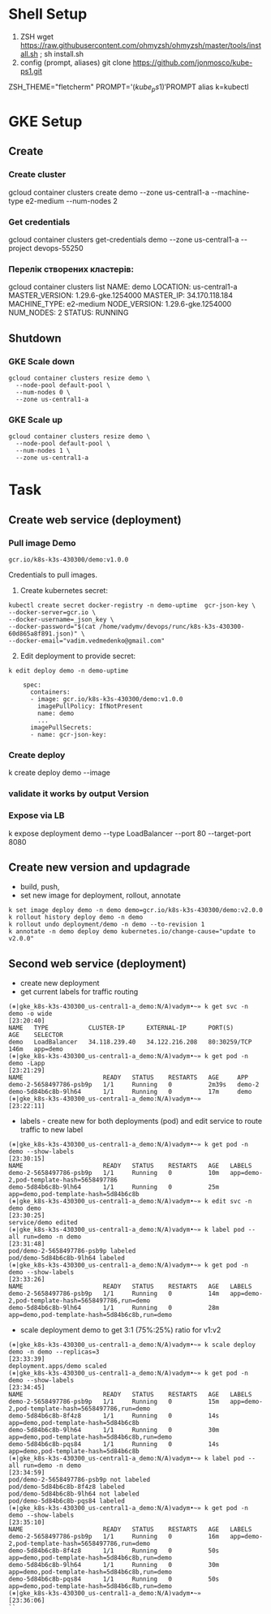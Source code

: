 # Shell Setup
1. ZSH
wget https://raw.githubusercontent.com/ohmyzsh/ohmyzsh/master/tools/install.sh ; sh install.sh
2. config (prompt, aliases)
git clone https://github.com/jonmosco/kube-ps1.git

ZSH_THEME="fletcherm"
PROMPT='$(kube_ps1)'$PROMPT
alias k=kubectl 

# GKE Setup
## Create
### Create cluster
gcloud container clusters create demo --zone us-central1-a --machine-type e2-medium --num-nodes 2
### Get credentials
gcloud container clusters get-credentials demo --zone us-central1-a --project devops-55250 
### Перелік створених кластерів:
gcloud container clusters list
NAME: demo
LOCATION: us-central1-a
MASTER_VERSION: 1.29.6-gke.1254000
MASTER_IP: 34.170.118.184
MACHINE_TYPE: e2-medium
NODE_VERSION: 1.29.6-gke.1254000
NUM_NODES: 2
STATUS: RUNNING
## Shutdown
### GKE Scale down
```
gcloud container clusters resize demo \
  --node-pool default-pool \
  --num-nodes 0 \
  --zone us-central1-a
```
### GKE Scale up
```
gcloud container clusters resize demo \
  --node-pool default-pool \
  --num-nodes 1 \
  --zone us-central1-a
```
# Task
## Create web service (deployment)
### Pull image Demo
```
gcr.io/k8s-k3s-430300/demo:v1.0.0
```
Credentials to pull images.
1. Create kubernetes secret:
```
kubectl create secret docker-registry -n demo-uptime  gcr-json-key \
--docker-server=gcr.io \
--docker-username=_json_key \
--docker-password="$(cat /home/vadymv/devops/runc/k8s-k3s-430300-60d865a8f891.json)" \
--docker-email="vadim.vedmedenko@gmail.com"
```
2. Edit deployment to provide secret:
```
k edit deploy demo -n demo-uptime
```
```
    spec:
      containers:
      - image: gcr.io/k8s-k3s-430300/demo:v1.0.0
        imagePullPolicy: IfNotPresent
        name: demo
        ...
      imagePullSecrets:
      - name: gcr-json-key:
```

### Create deploy
k create deploy demo --image
### validate it works by output Version

### Expose via LB
k expose deployment demo --type LoadBalancer --port 80 --target-port 8080

## Create new version and updagrade
- build, push, 
- set new image for deployment, rollout, annotate
```
k set image deploy demo -n demo demo=gcr.io/k8s-k3s-430300/demo:v2.0.0
k rollout history deploy demo -n demo
k rollout undo deployment/demo -n demo --to-revision 1
k annotate -n demo deploy demo kubernetes.io/change-cause="update to v2.0.0"
```
## Second web service (deployment)
- create new deployment
- get current labels for traffic routing
```
(⎈|gke_k8s-k3s-430300_us-central1-a_demo:N/A)vadym•~» k get svc -n demo -o wide                                                                                      [23:20:40]
NAME   TYPE           CLUSTER-IP      EXTERNAL-IP      PORT(S)        AGE    SELECTOR
demo   LoadBalancer   34.118.239.40   34.122.216.208   80:30259/TCP   146m   app=demo
(⎈|gke_k8s-k3s-430300_us-central1-a_demo:N/A)vadym•~» k get pod -n demo -Lapp                                                                                        [23:21:29]
NAME                      READY   STATUS    RESTARTS   AGE     APP
demo-2-5658497786-psb9p   1/1     Running   0          2m39s   demo-2
demo-5d84b6c8b-9lh64      1/1     Running   0          17m     demo
(⎈|gke_k8s-k3s-430300_us-central1-a_demo:N/A)vadym•~»                                                                                                                [23:22:11]
```
- labels - create new for both deployments (pod) and edit service to route traffic to new label
```
(⎈|gke_k8s-k3s-430300_us-central1-a_demo:N/A)vadym•~» k get pod -n demo --show-labels                                                                                [23:30:15]
NAME                      READY   STATUS    RESTARTS   AGE   LABELS
demo-2-5658497786-psb9p   1/1     Running   0          10m   app=demo-2,pod-template-hash=5658497786
demo-5d84b6c8b-9lh64      1/1     Running   0          25m   app=demo,pod-template-hash=5d84b6c8b
(⎈|gke_k8s-k3s-430300_us-central1-a_demo:N/A)vadym•~» k edit svc -n demo demo                                                                                        [23:30:25]
service/demo edited
(⎈|gke_k8s-k3s-430300_us-central1-a_demo:N/A)vadym•~» k label pod --all run=demo -n demo                                                                             [23:31:48]
pod/demo-2-5658497786-psb9p labeled
pod/demo-5d84b6c8b-9lh64 labeled
(⎈|gke_k8s-k3s-430300_us-central1-a_demo:N/A)vadym•~» k get pod -n demo --show-labels                                                                                [23:33:26]
NAME                      READY   STATUS    RESTARTS   AGE   LABELS
demo-2-5658497786-psb9p   1/1     Running   0          14m   app=demo-2,pod-template-hash=5658497786,run=demo
demo-5d84b6c8b-9lh64      1/1     Running   0          28m   app=demo,pod-template-hash=5d84b6c8b,run=demo
```
- scale deployment demo to get 3:1 (75%:25%) ratio for v1:v2  
```
(⎈|gke_k8s-k3s-430300_us-central1-a_demo:N/A)vadym•~» k scale deploy demo -n demo --replicas=3                                                                       [23:33:39]
deployment.apps/demo scaled
(⎈|gke_k8s-k3s-430300_us-central1-a_demo:N/A)vadym•~» k get pod -n demo --show-labels                                                                                [23:34:45]
NAME                      READY   STATUS    RESTARTS   AGE   LABELS
demo-2-5658497786-psb9p   1/1     Running   0          15m   app=demo-2,pod-template-hash=5658497786,run=demo
demo-5d84b6c8b-8f4z8      1/1     Running   0          14s   app=demo,pod-template-hash=5d84b6c8b
demo-5d84b6c8b-9lh64      1/1     Running   0          30m   app=demo,pod-template-hash=5d84b6c8b,run=demo
demo-5d84b6c8b-pqs84      1/1     Running   0          14s   app=demo,pod-template-hash=5d84b6c8b
(⎈|gke_k8s-k3s-430300_us-central1-a_demo:N/A)vadym•~» k label pod --all run=demo -n demo                                                                             [23:34:59]
pod/demo-2-5658497786-psb9p not labeled
pod/demo-5d84b6c8b-8f4z8 labeled
pod/demo-5d84b6c8b-9lh64 not labeled
pod/demo-5d84b6c8b-pqs84 labeled
(⎈|gke_k8s-k3s-430300_us-central1-a_demo:N/A)vadym•~» k get pod -n demo --show-labels                                                                                [23:35:10]
NAME                      READY   STATUS    RESTARTS   AGE   LABELS
demo-2-5658497786-psb9p   1/1     Running   0          16m   app=demo-2,pod-template-hash=5658497786,run=demo
demo-5d84b6c8b-8f4z8      1/1     Running   0          50s   app=demo,pod-template-hash=5d84b6c8b,run=demo
demo-5d84b6c8b-9lh64      1/1     Running   0          30m   app=demo,pod-template-hash=5d84b6c8b,run=demo
demo-5d84b6c8b-pqs84      1/1     Running   0          50s   app=demo,pod-template-hash=5d84b6c8b,run=demo
(⎈|gke_k8s-k3s-430300_us-central1-a_demo:N/A)vadym•~»                                                                                                                                    [23:36:06]
``
